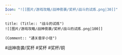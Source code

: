 ```yaml
---
Icon: "![[图片/游戏攻略/战神夜袭/奖杯/战斗的试炼.png|30]]"
---
```

```ad-common-bronze-trophy
title: (Title:: "战斗的试炼")
![[图片/游戏攻略/战神夜袭/奖杯/战斗的试炼.png|100]]

(Comment:: "通关兽牙小径")
```

#战神夜袭/奖杯 #奖杯 #奖杯/铜
